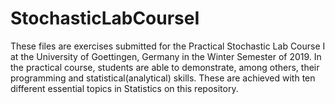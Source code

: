 # StochasticLabCourseI

These files are exercises submitted for the Practical Stochastic Lab Course I at the University of Goettingen, Germany in the Winter 
Semester of 2019. In the practical course, students are able to demonstrate, among others, their programming and statistical(analytical) skills.
These are achieved with ten different essential topics in Statistics on this repository.

